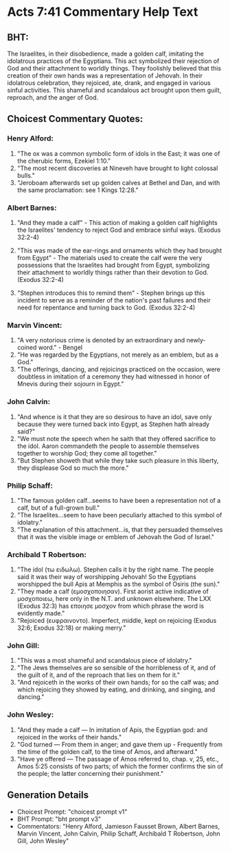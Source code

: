 # Acts 7:41 Commentary Help Text

## BHT:
The Israelites, in their disobedience, made a golden calf, imitating the idolatrous practices of the Egyptians. This act symbolized their rejection of God and their attachment to worldly things. They foolishly believed that this creation of their own hands was a representation of Jehovah. In their idolatrous celebration, they rejoiced, ate, drank, and engaged in various sinful activities. This shameful and scandalous act brought upon them guilt, reproach, and the anger of God.

## Choicest Commentary Quotes:
### Henry Alford:
1. "The ox was a common symbolic form of idols in the East; it was one of the cherubic forms, Ezekiel 1:10."
2. "The most recent discoveries at Nineveh have brought to light colossal bulls."
3. "Jeroboam afterwards set up golden calves at Bethel and Dan, and with the same proclamation: see 1 Kings 12:28."

### Albert Barnes:
1. "And they made a calf" - This action of making a golden calf highlights the Israelites' tendency to reject God and embrace sinful ways. (Exodus 32:2-4)

2. "This was made of the ear-rings and ornaments which they had brought from Egypt" - The materials used to create the calf were the very possessions that the Israelites had brought from Egypt, symbolizing their attachment to worldly things rather than their devotion to God. (Exodus 32:2-4)

3. "Stephen introduces this to remind them" - Stephen brings up this incident to serve as a reminder of the nation's past failures and their need for repentance and turning back to God. (Exodus 32:2-4)

### Marvin Vincent:
1. "A very notorious crime is denoted by an extraordinary and newly-coined word." - Bengel
2. "He was regarded by the Egyptians, not merely as an emblem, but as a God." 
3. "The offerings, dancing, and rejoicings practiced on the occasion, were doubtless in imitation of a ceremony they had witnessed in honor of Mnevis during their sojourn in Egypt."

### John Calvin:
1. "And whence is it that they are so desirous to have an idol, save only because they were turned back into Egypt, as Stephen hath already said?"
2. "We must note the speech when he saith that they offered sacrifice to the idol. Aaron commandeth the people to assemble themselves together to worship God; they come all together."
3. "But Stephen showeth that while they take such pleasure in this liberty, they displease God so much the more."

### Philip Schaff:
1. "The famous golden calf...seems to have been a representation not of a calf, but of a full-grown bull."
2. "The Israelites...seem to have been peculiarly attached to this symbol of idolatry."
3. "The explanation of this attachment...is, that they persuaded themselves that it was the visible image or emblem of Jehovah the God of Israel."

### Archibald T Robertson:
1. "The idol (τω ειδωλω). Stephen calls it by the right name. The people said it was their way of worshipping Jehovah! So the Egyptians worshipped the bull Apis at Memphis as the symbol of Osiris (the sun)."
2. "They made a calf (εμοσχοποιησαν). First aorist active indicative of μοσχοποιεω, here only in the N.T. and unknown elsewhere. The LXX (Exodus 32:3) has εποιησε μοσχον from which phrase the word is evidently made."
3. "Rejoiced (ευφραινοντο). Imperfect, middle, kept on rejoicing (Exodus 32:6; Exodus 32:18) or making merry."

### John Gill:
1. "This was a most shameful and scandalous piece of idolatry."
2. "The Jews themselves are so sensible of the horribleness of it, and of the guilt of it, and of the reproach that lies on them for it."
3. "And rejoiceth in the works of their own hands; for so the calf was; and which rejoicing they showed by eating, and drinking, and singing, and dancing."

### John Wesley:
1. "And they made a calf — In imitation of Apis, the Egyptian god: and rejoiced in the works of their hands." 
2. "God turned — From them in anger; and gave them up - Frequently from the time of the golden calf, to the time of Amos, and afterward."
3. "Have ye offered — The passage of Amos referred to, chap. v, 25, etc., Amos 5:25 consists of two parts; of which the former confirms the sin of the people; the latter concerning their punishment."


## Generation Details
- Choicest Prompt: "choicest prompt v1"
- BHT Prompt: "bht prompt v3"
- Commentators: "Henry Alford, Jamieson Fausset Brown, Albert Barnes, Marvin Vincent, John Calvin, Philip Schaff, Archibald T Robertson, John Gill, John Wesley"
